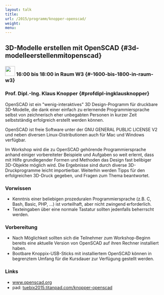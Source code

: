 ```yaml
---
layout: talk
title:
url: /2015/programm/knopper-openscad/
weight: 
menu:
---
```

## 3D-Modelle erstellen mit OpenSCAD {#3d-modelleerstellenmitopenscad}

### <img height = "32" src="../../../images/workshop.svg"> 16:00 bis 18:00 in Raum W3 {#-1600-bis-1800-in-raum-w3}

### Prof. Dipl.-Ing. Klaus Knopper {#profdipl-ingklausknopper}

OpenSCAD ist ein "wenig-interaktives" 3D Design-Programm für druckbare 3D-Modelle, die dank einer einfach zu erlernende Programmiersprache selbst von zeichnerisch eher unbegabten Personen in kurzer Zeit selbstständig erfolgreich erstellt werden können.
 
OpenSCAD ist freie Software unter der GNU GENERAL PUBLIC LICENSE V2 und neben diversen Linux-Distributionen auch für Mac und Windows verfügbar.

Im Workshop wird die zu OpenSCAD gehörende Programmiersprache anhand einiger vorbereiteter Beispiele und Aufgaben so weit erlernt, dass mit Hilfe grundlegender Formen und Methoden das Design fast belibiger 3D-Objekte möglich wird. Die Ergebnisse sind durch diverse 3D-Druckprogramme leicht importierbar. Weiterhin werden Tipps für den erfolgreichen 3D-Druck gegeben, und Fragen zum Thema beantwortet.

### Vorwissen

- Kenntnis einer beliebigen prozeduralen Programmiersprache (z.B. C, Bash, Basic, PHP, ...) ist vorteilhaft, aber nicht zwingend erforderlich.
- Texteingaben über eine normale Tastatur sollten jedenfalls beherrscht werden.

### Vorbereitung

- Nach Möglichkeit sollten sich die Teilnehmer zum Workshop-Beginn bereits eine aktuelle Version von OpenSCAD auf ihren Rechner installiert haben.
- Bootbare Knoppix-USB-Sticks mit installiertem OpenSCAD können in begrenztem Umfang für die Kursdauer zur Verfügung gestellt werden.

### Links

- <a href="http://www.openscad.org/" target="_blank">www.openscad.org</a> 
- pad: <a href="https://tuebix2015.titanpad.com/knopper-openscad" target="_blank">tuebix2015.titanpad.com/knopper-openscad</a>
